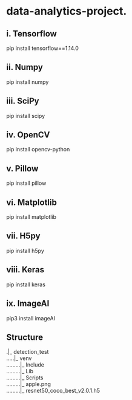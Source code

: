 # data-analytics-project.

## i. Tensorflow
pip install tensorflow==1.14.0
## ii. Numpy
pip install numpy
## iii. SciPy
pip install scipy
## iv. OpenCV
pip install opencv-python
## v. Pillow
pip install pillow
## vi. Matplotlib
pip install matplotlib
## vii. H5py
pip install h5py
## viii. Keras
pip install keras
## ix. ImageAI
pip3 install imageAI

## Structure
.|_ detection_test  
.....|_ venv  
.........|_ Include  
.........|_ Lib  
.........|_ Scripts  
.........|_ apple.png  
.........|_ resnet50_coco_best_v2.0.1.h5  
